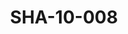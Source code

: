 ---
pid: SHA-10-008
title: SHA-10-008
language: ar
collection: شرحبيل احمد
original_label: 
rights: شرحبيل احمد
location_of_original: شرحبيل احمد
photographer_or_studio: 
scanned_from: photograph 8 by 8.4
_date: 1954-1955
location: الخرطوم، جامعية السودان كلية، الفنون الجميلة
description: شرحبيل احمد وصديقه
additional_notes: 
permission_display: 'yes'
on_server: 'no'
on_website: 'no'
permalink: /photopages/ar/SHA-10-008.html
layout: photo-page
---